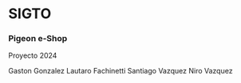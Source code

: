# SIGTO

### Pigeon e-Shop

Proyecto 2024 

Gaston Gonzalez
Lautaro Fachinetti
Santiago Vazquez
Niro Vazquez
